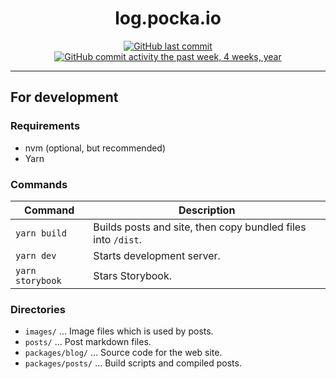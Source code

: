 <div align="center">

# log.pocka.io

[![GitHub last commit](https://img.shields.io/github/last-commit/pocka/log.pocka.io.svg)]()
[![GitHub commit activity the past week, 4 weeks, year](https://img.shields.io/github/commit-activity/y/pocka/log.pocka.io.svg)]()

</div>

---

## For development

### Requirements

- nvm (optional, but recommended)
- Yarn

### Commands

| Command          | Description                                                  |
| ---------------- | ------------------------------------------------------------ |
| `yarn build`     | Builds posts and site, then copy bundled files into `/dist`. |
| `yarn dev`       | Starts development server.                                   |
| `yarn storybook` | Stars Storybook.                                             |

### Directories

- `images/` ... Image files which is used by posts.
- `posts/` ... Post markdown files.
- `packages/blog/` ... Source code for the web site.
- `packages/posts/` ... Build scripts and compiled posts.

